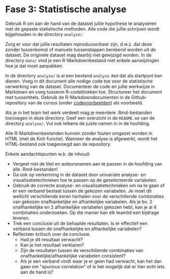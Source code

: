 # Fase 3: Statistische analyse

Gebruik R om aan de hand van de dataset jullie hypothese te analyseren met de gepaste statistische methoden. Alle code die jullie schrijven wordt bijgehouden in de directory `analyse/`.

Zorg er voor dat jullie resultaten *reproduceerbaar* zijn, d.w.z. dat deze zonder tussenkomst of manuele tussenstappen berekend worden uit de dataset. De originele dataset mag daarbij niet gewijzigd worden. In de directory `data/` vind je een R-Markdownbestand met enkele aanwijzingen hoe je dat moet aanpakken.

In de directory `analyse/` is al een bestand `analyse.Rmd` dat als startpunt kan dienen. Voeg in dit document alle nodige code toe voor de statistische verwerking van de dataset. Documenteer de code en jullie werkwijze in Markdown en voeg tussenin R-codeblokken toe. Structureer het document met tussentitels. Gebruik de R-Markdowndocumenten in de Github-repository van de cursus (onder [codevoorbeelden](https://github.com/HoGentTIN/onderzoekstechnieken-cursus/tree/master/codevoorbeelden)) als voorbeeld.

Als je in het team het werk verdeelt mag je meerdere .Rmd-bestanden toevoegen in deze directory. Geef een overzicht in de `README.md` van de directory `analyse/`. Vul ook telkens de juiste namen in in de hoofding.

Alle R-Markdownbestanden kunnen zonder fouten omgezet worden in HTML (met de Knit-functie). Wanneer de analyse is afgewerkt, wordt het HTML-bestand ook toegevoegd aan de repository.

Enkele aandachtspunten w.b. de inhoud:

- Vergeet niet de titel en auteursnamen aan te passen in de hoofding van alle .Rmd-bestanden!
- Ga ook op verkenning in de dataset door univariate analyse- en visualisatietechnieken toe te passen op de geselecteerde variabelen.
- Gebruik de correcte analyse- en visualisatietechnieken om na te gaan of er een verband bestaat tussen de gekozen variabelen. Je moet dit wellicht verschillende keren herhalen voor de verschillende combinaties van gekozen onafhankelijke en afhankelijke variabelen. Als je bv. 2 onafhankelijke en 2 afhankelijke variabelen gekozen hebt, kan je al 4 combinaties onderzoeken. Op die manier kan elk teamlid een bijdrage leveren.
- Trek een conclusie uit de behaalde resultaten. Is er effectief een verband tussen de onafhankelijke en afhankelijke variabelen?
- Reflecteer kritisch over de conclusie.
    - Had je dit resultaat verwacht?
    - Kan je het resultaat verklaren?
    - Zijn de resultaten tussen de verschillende combinaties van onafhankelijke/afhankelijke variabelen consistent?
    - Als je een verband vindt waar je er geen had verwacht, kan het dan gaan om "spurious correlation" of is het mogelijk dat er hier echt iets aan de hand is?
